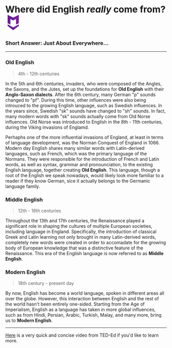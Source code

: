 # Where did English *really* come from? ![alt text](https://github.com/adam-p/markdown-here/raw/master/src/common/images/icon48.png "Logo Title Text 1")
### Short Answer: Just About Everywhere...
---
### Old English
> 4th - 12th centuries

In the 5th and 6th centuries, invaders, who were composed of the Angles, the Saxons, and the Jutes, set up the foundations for **Old English** with their **Anglo-Saxon dialects**. After the 6th century, many German "p" sounds changed to "pf". During this time, other influences were also being introuced to the growing English language, such as Swedish influences. In the years since, Swedish "sk" sounds have changed to "sh" sounds. In fact, many modern words with "sk" sounds actually come from Old Norse influences. Old Norse was introduced to English in the 8th - 11th centuries, during the Viking invasions of Englamd.

Perhaphs one of the more influential invasions of England, at least in terms of language development, was the Norman Conquest of England in 1066. Modern day English shares many similar words with Latin-derived languages, such as French, which was the primary language of the Normans. They were responsible for the introduction of French and Latin words, as well as syntax, grammar and pronounciation, to the existing English language, together creating **Old English**. This language, though a root of the English we speak nowadays, would likely look more familiar to a reader if they know German, sice it actually belongs to the Germanic language family.

### Middle English
> 12th - 16th centuries

Throughout the 13th and 17th centuries, the Renaissance played a significant role in shaping the cultures of multiple European societies, including language in England. Specifically, the introduction of classical Greek and Latin learning not only brought in many Latin-derived words, completely new words were created in order to accomadate for the growing body of European knowledge that was a distinctive feature of the Renaissance. This era of the English language is now referred to as **Middle English**.

### Modern English
> 18th century - present day

By now, English has become a world language, spoken in different areas all over the globe. However, this interaction between English and the rest of the world hasn't been entirely one-sided. Starting from the Age of Imperialism, English as a language has taken in more global influences, such as from Hindi, Persian, Arabic, Turkish, Malay, and many more, bring us to **Modern English**. 


--- 
[Here](https://youtu.be/YEaSxhcns7Y) is a very quick and concise video from TED-Ed if you'd like to learn more.
